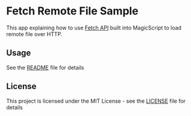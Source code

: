 # Fetch Remote File Sample

This app explaining how to use [Fetch API](https://developer.mozilla.org/en-US/docs/Web/API/Fetch_API) built into MagicScript to load remote file over HTTP.

## Usage

See the [README](../README.md) file for details

## License

This project is licensed under the MIT License - see the [LICENSE](../LICENSE) file for details
